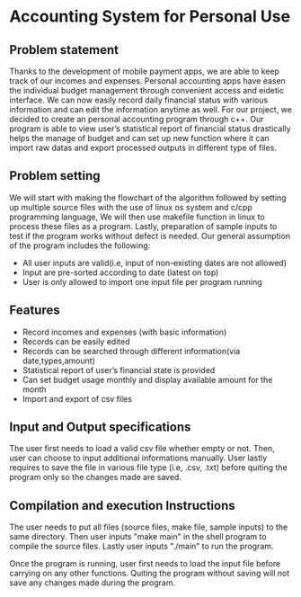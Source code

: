 # Accounting System for Personal Use

## Problem statement
Thanks to the development of mobile payment apps, we are able to keep track of our incomes and expenses. Personal accounting apps have easen the individual budget management through convenient access and eidetic interface. We can now easily record daily financial status with various information and can edit the information anytime as well. For our project, we decided to create an personal accounting program through c++.  Our program is able to view user’s statistical report of financial status drastically helps the manage of budget and can set up new function where it can import raw datas and export processed outputs in different type of files.   

## Problem setting

We will start with making the flowchart of the algorithm followed by setting up multiple source files with the use of linux os system and c/cpp programming language, We will then use makefile function in linux to process these files as a program. Lastly, preparation of sample inputs to test if the program works without defect is needed.
Our general assumption of the program includes the following:
- All user inputs are valid(i.e, input of non-existing dates are not allowed)
- Input are pre-sorted according to date (latest on top)
- User is only allowed to import one input file per program running
## Features

- Record incomes and expenses (with basic information)
- Records can be easily edited
- Records can be searched through different information(via date,types,amount)
- Statistical report of user’s financial state is provided
- Can set budget usage monthly and display available amount for the month 
- Import and export of csv files

## Input and Output specifications

The user first needs to load a valid csv file whether empty or not. Then, user can choose to input additional informations manually. User lastly requires to save the file in various file type (i.e, .csv, .txt) before quiting the program only so the changes made are saved.

## Compilation and execution Instructions

The user needs to put all files (source files, make file, sample inputs) to the same directory. 
Then user inputs "make main" in the shell program to compile the source files.
Lastly user inputs "./main" to run the program. 

Once the program is running, user first needs to load the input file before carrying on any other functions. 
Quiting the program without saving will not save any changes made during the program.

 

